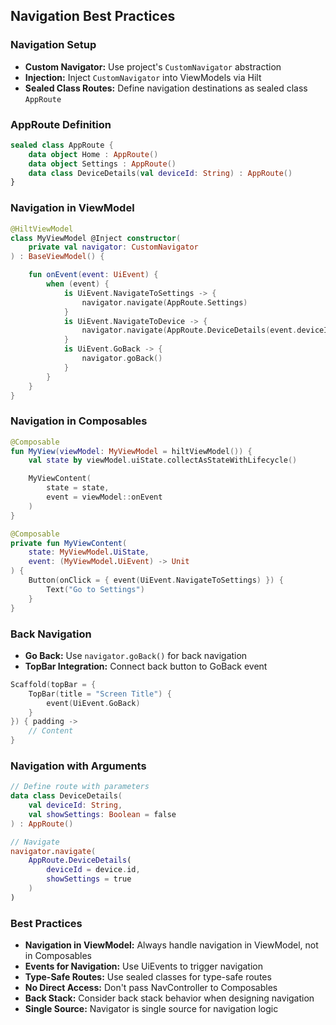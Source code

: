 ## Navigation Best Practices

### Navigation Setup
- **Custom Navigator:** Use project's `CustomNavigator` abstraction
- **Injection:** Inject `CustomNavigator` into ViewModels via Hilt
- **Sealed Class Routes:** Define navigation destinations as sealed class `AppRoute`

### AppRoute Definition
```kotlin
sealed class AppRoute {
    data object Home : AppRoute()
    data object Settings : AppRoute()
    data class DeviceDetails(val deviceId: String) : AppRoute()
}
```

### Navigation in ViewModel
```kotlin
@HiltViewModel
class MyViewModel @Inject constructor(
    private val navigator: CustomNavigator
) : BaseViewModel() {

    fun onEvent(event: UiEvent) {
        when (event) {
            is UiEvent.NavigateToSettings -> {
                navigator.navigate(AppRoute.Settings)
            }
            is UiEvent.NavigateToDevice -> {
                navigator.navigate(AppRoute.DeviceDetails(event.deviceId))
            }
            is UiEvent.GoBack -> {
                navigator.goBack()
            }
        }
    }
}
```

### Navigation in Composables
```kotlin
@Composable
fun MyView(viewModel: MyViewModel = hiltViewModel()) {
    val state by viewModel.uiState.collectAsStateWithLifecycle()

    MyViewContent(
        state = state,
        event = viewModel::onEvent
    )
}

@Composable
private fun MyViewContent(
    state: MyViewModel.UiState,
    event: (MyViewModel.UiEvent) -> Unit
) {
    Button(onClick = { event(UiEvent.NavigateToSettings) }) {
        Text("Go to Settings")
    }
}
```

### Back Navigation
- **Go Back:** Use `navigator.goBack()` for back navigation
- **TopBar Integration:** Connect back button to GoBack event
```kotlin
Scaffold(topBar = {
    TopBar(title = "Screen Title") {
        event(UiEvent.GoBack)
    }
}) { padding ->
    // Content
}
```

### Navigation with Arguments
```kotlin
// Define route with parameters
data class DeviceDetails(
    val deviceId: String,
    val showSettings: Boolean = false
) : AppRoute()

// Navigate
navigator.navigate(
    AppRoute.DeviceDetails(
        deviceId = device.id,
        showSettings = true
    )
)
```

### Best Practices
- **Navigation in ViewModel:** Always handle navigation in ViewModel, not in Composables
- **Events for Navigation:** Use UiEvents to trigger navigation
- **Type-Safe Routes:** Use sealed classes for type-safe routes
- **No Direct Access:** Don't pass NavController to Composables
- **Back Stack:** Consider back stack behavior when designing navigation
- **Single Source:** Navigator is single source for navigation logic
